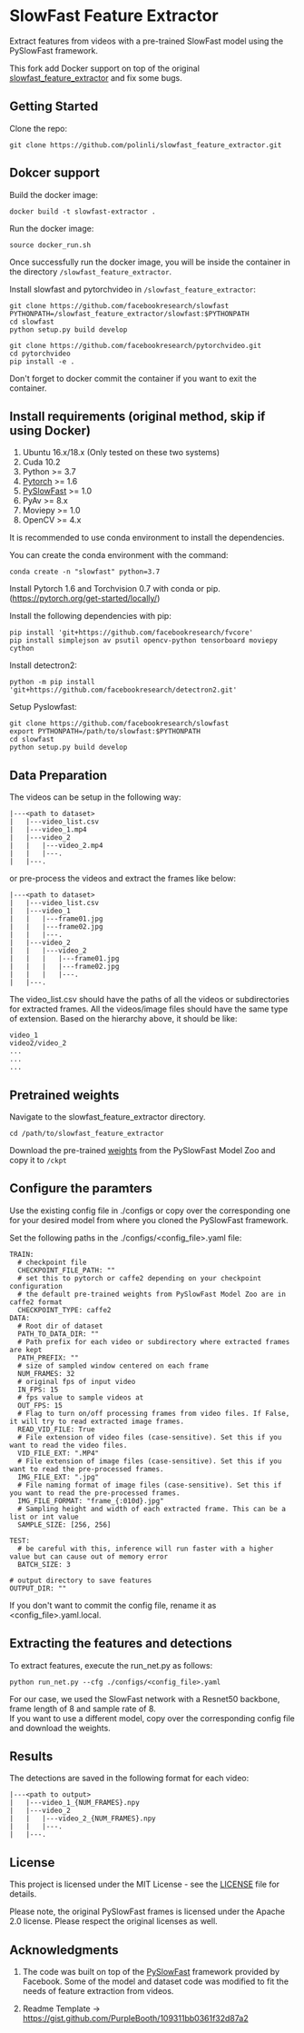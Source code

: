 # SlowFast Feature Extractor

Extract features from videos with a pre-trained SlowFast model using the PySlowFast framework.

This fork add Docker support on top of the original [slowfast_feature_extractor](https://github.com/tridivb/slowfast_feature_extractor) and fix some bugs.

## Getting Started

Clone the repo:

```
git clone https://github.com/polinli/slowfast_feature_extractor.git
```

## Dokcer support
Build the docker image:
```
docker build -t slowfast-extractor .
```

Run the docker image:
```
source docker_run.sh
```

Once successfully run the docker image, you will be inside the container in the directory `/slowfast_feature_extractor`.

Install slowfast and pytorchvideo in `/slowfast_feature_extractor`:
```
git clone https://github.com/facebookresearch/slowfast
PYTHONPATH=/slowfast_feature_extractor/slowfast:$PYTHONPATH
cd slowfast
python setup.py build develop
```
```
git clone https://github.com/facebookresearch/pytorchvideo.git
cd pytorchvideo
pip install -e .
```

Don't forget to docker commit the container if you want to exit the container.

## Install requirements (original method, skip if using Docker)

1. Ubuntu 16.x/18.x (Only tested on these two systems)
2. Cuda 10.2
3. Python >= 3.7
4. [Pytorch](https://pytorch.org/)  >= 1.6
5. [PySlowFast](https://github.com/facebookresearch/SlowFast.git) >= 1.0
6. PyAv >= 8.x
7. Moviepy >= 1.0
8. OpenCV >= 4.x

It is recommended to use conda environment to install the dependencies.

You can create the conda environment with the command:

```
conda create -n "slowfast" python=3.7
```

Install Pytorch 1.6 and Torchvision 0.7 with conda or pip. (https://pytorch.org/get-started/locally/)

Install the following dependencies with pip:

```
pip install 'git+https://github.com/facebookresearch/fvcore'
pip install simplejson av psutil opencv-python tensorboard moviepy cython
```

Install detectron2:
```
python -m pip install 'git+https://github.com/facebookresearch/detectron2.git'
```

Setup Pyslowfast:
```
git clone https://github.com/facebookresearch/slowfast
export PYTHONPATH=/path/to/slowfast:$PYTHONPATH
cd slowfast
python setup.py build develop
```

## Data Preparation

The videos can be setup in the following way:

```
|---<path to dataset>
|   |---video_list.csv
|   |---video_1.mp4
|   |---video_2
|   |   |---video_2.mp4
|   |   |---.
|   |---.

```

or pre-process the videos and extract the frames like below:
```
|---<path to dataset>
|   |---video_list.csv
|   |---video_1
|   |   |---frame01.jpg
|   |   |---frame02.jpg
|   |   |---.
|   |---video_2
|   |   |---video_2
|   |   |   |---frame01.jpg
|   |   |   |---frame02.jpg
|   |   |   |---.
|   |---.

```

The video_list.csv should have the paths of all the videos or subdirectories for extracted frames. 
All the videos/image files should have the same type of extension.
Based on the hierarchy above, it should be like:

```
video_1
video2/video_2
...
...
...
```

## Pretrained weights

Navigate to the slowfast_feature_extractor directory.

```
cd /path/to/slowfast_feature_extractor
```

Download the pre-trained [weights](https://github.com/facebookresearch/SlowFast/blob/master/MODEL_ZOO.md) from the PySlowFast Model Zoo and copy it to `/ckpt`

## Configure the paramters

Use the existing config file in ./configs or copy over the corresponding one for your desired model from where you cloned the PySlowFast framework.

Set the following paths in the ./configs/<config_file>.yaml file:

```
TRAIN:
  # checkpoint file
  CHECKPOINT_FILE_PATH: ""
  # set this to pytorch or caffe2 depending on your checkpoint configuration
  # the default pre-trained weights from PySlowFast Model Zoo are in caffe2 format
  CHECKPOINT_TYPE: caffe2
DATA:
  # Root dir of dataset
  PATH_TO_DATA_DIR: ""
  # Path prefix for each video or subdirectory where extracted frames are kept
  PATH_PREFIX: ""
  # size of sampled window centered on each frame
  NUM_FRAMES: 32
  # original fps of input video
  IN_FPS: 15
  # fps value to sample videos at
  OUT_FPS: 15
  # Flag to turn on/off processing frames from video files. If False, it will try to read extracted image frames.
  READ_VID_FILE: True
  # File extension of video files (case-sensitive). Set this if you want to read the video files.
  VID_FILE_EXT: ".MP4"
  # File extension of image files (case-sensitive). Set this if you want to read the pre-processed frames.
  IMG_FILE_EXT: ".jpg"
  # File naming format of image files (case-sensitive). Set this if you want to read the pre-processed frames.
  IMG_FILE_FORMAT: "frame_{:010d}.jpg"
  # Sampling height and width of each extracted frame. This can be a list or int value
  SAMPLE_SIZE: [256, 256]

TEST:
  # be careful with this, inference will run faster with a higher value but can cause out of memory error
  BATCH_SIZE: 3

# output directory to save features
OUTPUT_DIR: ""
```

If you don't want to commit the config file, rename it as <config_file>.yaml.local.

## Extracting the features and detections

To extract features, execute the run_net.py as follows:

```
python run_net.py --cfg ./configs/<config_file>.yaml
```

For our case, we used the SlowFast network with a Resnet50 backbone, frame length of 8 and sample rate of 8.\
If you want to use a different model, copy over the corresponding config file and download the weights.

## Results

The detections are saved in the following format for each video:

```
|---<path to output>
|   |---video_1_{NUM_FRAMES}.npy
|   |---video_2
|   |   |---video_2_{NUM_FRAMES}.npy
|   |   |---.
|   |---.
```

## License

This project is licensed under the MIT License - see the [LICENSE](LICENSE) file for details.

Please note, the original PySlowFast frames is licensed under the Apache 2.0 license. Please respect the original licenses as well.

## Acknowledgments

1. The code was built on top of the [PySlowFast](https://github.com/facebookresearch/SlowFast.git) framework provided by Facebook. Some of the model and dataset code was modified to fit the needs of feature extraction from videos.

2. Readme Template -> https://gist.github.com/PurpleBooth/109311bb0361f32d87a2
